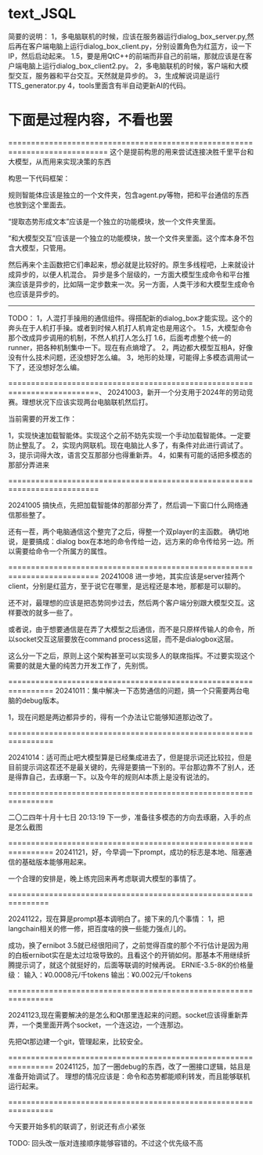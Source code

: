 # text_JSQL

简要的说明：
1，多电脑联机的时候，应该在服务器运行dialog_box_server.py,然后再在客户端电脑上运行dialog_box_client.py，分别设置角色为红蓝方，设一下IP，然后启动起来。
1.5，要是用QtC++的前端而非自己的前端，那就应该是在客户端电脑上运行dialog_box_client2.py。
2，多电脑联机的时候，客户端和大模型交互，服务器和平台交互。天然就是异步的。
3，生成解说词是运行TTS_generator.py
4，tools里面含有半自动更新AI的代码。


# 下面是过程内容，不看也罢
============================================================================
这个是提前构思的用来尝试连接决胜千里平台和大模型，从而用来实现决策的东西


构思一下代码框架：

规则智能体应该是独立的一个文件夹，包含agent.py等物，把和平台通信的东西也放到这个里面去。

“提取态势形成文本”应该是一个独立的功能模块，放一个文件夹里面。

“和大模型交互”应该是一个独立的功能模块，放一个文件夹里面。这个库本身不包含大模型，只管用。

然后再来个主函数把它们串起来，想必就是比较好的。原生多线程吧，上来就设计成异步的，以便人机混合。
异步是多个层级的，一方面大模型生成命令和平台推演应该是异步的，比如隔一定步数来一次。另一方面，人类干涉和大模型生成命令也应该是异步的。

-----------------------
TODO：
1，人混打手操用的通信组件。得搭配新的dialog_box才能实现。这个的奔头在于人机打手操。或者到时候人机打人机肯定也是用这个。
1.5，大模型命令那个改成异步调用的机制，不然人机打人怎么打
1.6，后面考虑整个统一的runner，把各种机制集中一下。现在有点熵增了。
2，两边都大模型互相A，好像没有什么技术问题，还没想好怎么编。
3，地形的处理，可能得上多模态调用试一下了，还没想好怎么编。


==========================================================================、
20241003，新开一个分支用于2024年的劳动竞赛。理想状况下应该实现两台电脑联机然后打。

当前需要的开发工作：

1，实现快速加载智能体。实现这个之前不妨先实现一个手动加载智能体。一定要防止整乱了。
2，实现内网联机。现在电脑比人多了，有条件对此进行调试了。
3，提示词得大改，语言交互那部分也得重新弄。
4，如果有可能的话把多模态的那部分弄进来

==========================================================================

20241005 搞快点，先把加载智能体的那部分弄了，然后调一下窗口什么网络通信那些整了。

还有一茬，两个电脑通信这个整完了之后，得整一个双player的主函数。
确切地说，是要搞成：dialog box在本地的命令传给一边，远方来的命令传给另一边。所以需要给命令一个所属方的属性。

==========================================================================
20241008 进一步地，其实应该是server挂两个client，分别是红蓝方，至于说它在哪里，是远程还是本地，那都是可以聊的。

还不对，最理想的应该是把态势同步过去，然后两个客户端分别跟大模型交互。这样要改的就多一些了。

或者说，由于想要通信是在弄了大模型之后通信，而不是只原样传输人的命令，所以socket交互这层要放在command process这层，而不是dialogbox这层。

这么分一下之后，原则上这个架构甚至可以实现多人的联席指挥。不过要实现这个需要的就是大量的纯苦力开发工作了，先别慌。


================================================================
20241011：集中解决一下态势通信的问题，搞一个只需要两台电脑的debug版本。

1，现在问题是两边都异步的，得有一个办法让它能够知道那边改了。


================================================================

20241014：适可而止吧大模型算是已经集成进去了，但是提示词还比较拉，但是目前提示词这茬还不是最关键的，先得是要搞一下别的。平台那边靠不了别人，还是得靠自己，去琢磨一下。以及今年的规则AI本质上是没有说法的。

================================================================

二〇二四年十月十七日 20:13:19
下一步，准备往多模态的方向去琢磨，入手的点是怎么截图


================================================================
20241121，好，今早调一下prompt，成功的标志是本地、阻塞通信的基础版本能够用起来。

一个合理的安排是，晚上练完回来再考虑联调大模型的事情了。


===============================================================

20241122，现在算是prompt基本调明白了。接下来的几个事情：
1，把langchain相关的修一修，把百度啥的换一些能力强点儿的。

成功，换了ernibot 3.5就已经很阳间了，之前觉得百度的那个不行估计是因为用的白板ernibot实在是太过垃圾导致的。且看这个的开销如何。那基本不用继续折腾提示词了，就这个就挺好的，后面等联调的时候再说。
ERNIE-3.5-8K的价格量级：
输入：¥0.0008元/千tokens
输出：¥0.002元/千tokens

================================================================

20241123,现在需要解决的是怎么和Qt那里连起来的问题。socket应该得重新弄弄，一个类里面开两个socket，一个连这边，一个连那边。

先把Qt那边建一个git，管理起来，比较安全。

================================================================
20241125，加了一圈debug的东西，改了一圈接口逻辑，姑且是准备开始调试了。
理想的情况应该是：命令和态势都能顺利转发，而且能够联机运行起来。

================================================================

今天要开始多机的联调了，别说还有点小紧张

TODO: 回头改一版对连接顺序能够容错的。不过这个优先级不高